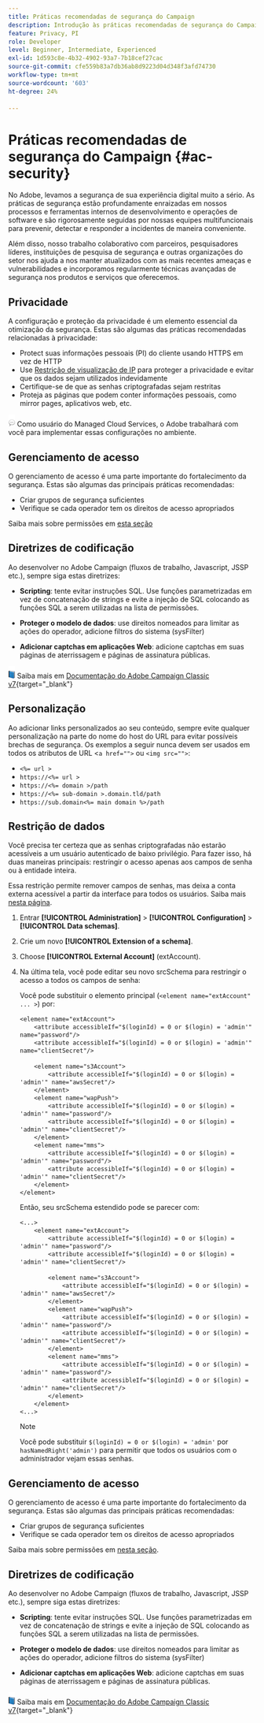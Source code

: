 ```yaml
---
title: Práticas recomendadas de segurança do Campaign
description: Introdução às práticas recomendadas de segurança do Campaign
feature: Privacy, PI
role: Developer
level: Beginner, Intermediate, Experienced
exl-id: 1d593c8e-4b32-4902-93a7-7b18cef27cac
source-git-commit: cfe559b83a7db36ab8d9223d04d348f3afd74730
workflow-type: tm+mt
source-wordcount: '603'
ht-degree: 24%

---
```


# Práticas recomendadas de segurança do Campaign {#ac-security}

No Adobe, levamos a segurança de sua experiência digital muito a sério. As práticas de segurança estão profundamente enraizadas em nossos processos e ferramentas internos de desenvolvimento e operações de software e são rigorosamente seguidas por nossas equipes multifuncionais para prevenir, detectar e responder a incidentes de maneira conveniente.

Além disso, nosso trabalho colaborativo com parceiros, pesquisadores líderes, instituições de pesquisa de segurança e outras organizações do setor nos ajuda a nos manter atualizados com as mais recentes ameaças e vulnerabilidades e incorporamos regularmente técnicas avançadas de segurança nos produtos e serviços que oferecemos.

## Privacidade

A configuração e proteção da privacidade é um elemento essencial da otimização da segurança. Estas são algumas das práticas recomendadas relacionadas à privacidade:

* Protect suas informações pessoais (PI) do cliente usando HTTPS em vez de HTTP
* Use [Restrição de visualização de IP](../dev/restrict-pi-view.md) para proteger a privacidade e evitar que os dados sejam utilizados indevidamente
* Certifique-se de que as senhas criptografadas sejam restritas
* Proteja as páginas que podem conter informações pessoais, como mirror pages, aplicativos web, etc.

![](../assets/do-not-localize/speech.png)  Como usuário do Managed Cloud Services, o Adobe trabalhará com você para implementar essas configurações no ambiente.


## Gerenciamento de acesso

O gerenciamento de acesso é uma parte importante do fortalecimento da segurança. Estas são algumas das principais práticas recomendadas:

* Criar grupos de segurança suficientes
* Verifique se cada operador tem os direitos de acesso apropriados

Saiba mais sobre permissões em [esta seção](../start/gs-permissions.md)

## Diretrizes de codificação

Ao desenvolver no Adobe Campaign (fluxos de trabalho, Javascript, JSSP etc.), sempre siga estas diretrizes:

* **Scripting**: tente evitar instruções SQL. Use funções parametrizadas em vez de concatenação de strings e evite a injeção de SQL colocando as funções SQL a serem utilizadas na lista de permissões.

* **Proteger o modelo de dados**: use direitos nomeados para limitar as ações do operador, adicione filtros do sistema (sysFilter)

* **Adicionar captchas em aplicações Web**: adicione captchas em suas páginas de aterrissagem e páginas de assinatura públicas.

![](../assets/do-not-localize/book.png) Saiba mais em [Documentação do Adobe Campaign Classic v7](https://experienceleague.adobe.com/docs/campaign-classic/using/installing-campaign-classic/security-privacy/scripting-coding-guidelines.html?lang=en#installing-campaign-classic){target="_blank"}


## Personalização

Ao adicionar links personalizados ao seu conteúdo, sempre evite qualquer personalização na parte do nome do host do URL para evitar possíveis brechas de segurança. Os exemplos a seguir nunca devem ser usados em todos os atributos de URL &lt;`a href="">` ou `<img src="">`:

* `<%= url >`
* `https://<%= url >`
* `https://<%= domain >/path`
* `https://<%= sub-domain >.domain.tld/path`
* `https://sub.domain<%= main domain %>/path`

## Restrição de dados

Você precisa ter certeza que as senhas criptografadas não estarão acessíveis a um usuário autenticado de baixo privilégio. Para fazer isso, há duas maneiras principais: restringir o acesso apenas aos campos de senha ou à entidade inteira.

Essa restrição permite remover campos de senhas, mas deixa a conta externa acessível a partir da interface para todos os usuários. Saiba mais [nesta página](../dev/restrict-pi-view.md).

1. Entrar **[!UICONTROL Administration]** > **[!UICONTROL Configuration]** > **[!UICONTROL Data schemas]**.

1. Crie um novo **[!UICONTROL Extension of a schema]**.

1. Choose **[!UICONTROL External Account]** (extAccount).

1. Na última tela, você pode editar seu novo srcSchema para restringir o acesso a todos os campos de senha:

   Você pode substituir o elemento principal (`<element name="extAccount" ... >`) por:

   ```
   <element name="extAccount">
       <attribute accessibleIf="$(loginId) = 0 or $(login) = 'admin'" name="password"/>
       <attribute accessibleIf="$(loginId) = 0 or $(login) = 'admin'" name="clientSecret"/>
   
       <element name="s3Account">
           <attribute accessibleIf="$(loginId) = 0 or $(login) = 'admin'" name="awsSecret"/>
       </element>
       <element name="wapPush">
           <attribute accessibleIf="$(loginId) = 0 or $(login) = 'admin'" name="password"/>
           <attribute accessibleIf="$(loginId) = 0 or $(login) = 'admin'" name="clientSecret"/>
       </element>
       <element name="mms">
           <attribute accessibleIf="$(loginId) = 0 or $(login) = 'admin'" name="password"/>
           <attribute accessibleIf="$(loginId) = 0 or $(login) = 'admin'" name="clientSecret"/>
       </element>
   </element>
   ```

   Então, seu srcSchema estendido pode se parecer com:

   ```
   <...>
       <element name="extAccount">
           <attribute accessibleIf="$(loginId) = 0 or $(login) = 'admin'" name="password"/>
           <attribute accessibleIf="$(loginId) = 0 or $(login) = 'admin'" name="clientSecret"/>
   
           <element name="s3Account">
               <attribute accessibleIf="$(loginId) = 0 or $(login) = 'admin'" name="awsSecret"/>
           </element>
           <element name="wapPush">
               <attribute accessibleIf="$(loginId) = 0 or $(login) = 'admin'" name="password"/>
               <attribute accessibleIf="$(loginId) = 0 or $(login) = 'admin'" name="clientSecret"/>
           </element>
           <element name="mms">
               <attribute accessibleIf="$(loginId) = 0 or $(login) = 'admin'" name="password"/>
               <attribute accessibleIf="$(loginId) = 0 or $(login) = 'admin'" name="clientSecret"/>
           </element>
       </element>
   <...> 
   ```

   >[!NOTE]
   >
   >Você pode substituir `$(loginId) = 0 or $(login) = 'admin'` por `hasNamedRight('admin')` para permitir que todos os usuários com o administrador vejam essas senhas.


## Gerenciamento de acesso

O gerenciamento de acesso é uma parte importante do fortalecimento da segurança. Estas são algumas das principais práticas recomendadas:

* Criar grupos de segurança suficientes
* Verifique se cada operador tem os direitos de acesso apropriados

Saiba mais sobre permissões em [nesta seção](../start/gs-permissions.md).

## Diretrizes de codificação

Ao desenvolver no Adobe Campaign (fluxos de trabalho, Javascript, JSSP etc.), sempre siga estas diretrizes:

* **Scripting**: tente evitar instruções SQL. Use funções parametrizadas em vez de concatenação de strings e evite a injeção de SQL colocando as funções SQL a serem utilizadas na lista de permissões.

* **Proteger o modelo de dados**: use direitos nomeados para limitar as ações do operador, adicione filtros do sistema (sysFilter)

* **Adicionar captchas em aplicações Web**: adicione captchas em suas páginas de aterrissagem e páginas de assinatura públicas.

![](../assets/do-not-localize/book.png) Saiba mais em [Documentação do Adobe Campaign Classic v7](https://experienceleague.adobe.com/docs/campaign-classic/using/installing-campaign-classic/security-privacy/scripting-coding-guidelines.html?lang=en#installing-campaign-classic){target="_blank"}
